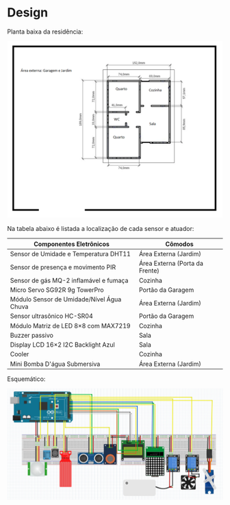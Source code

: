 # Design

Planta baixa da residência:

![](./figuras/NOVAplantabaixa.png)

Na tabela abaixo é listada a localização de cada sensor e atuador:

|  Componentes Eletrônicos                           | Cômodos     |
| -------------------------------------------------- | ---------- |
| Sensor de Umidade e Temperatura DHT11 |      Área Externa (Jardim)    |
| Sensor de presença e movimento PIR |      Área Externa (Porta da Frente)     |
| Sensor de gás MQ-2 inflamável e fumaça |      Cozinha     |
| Micro Servo SG92R 9g TowerPro |     Portão da Garagem    |
| Módulo Sensor de Umidade/Nível Água Chuva |      Área Externa (Jardim)     |
| Sensor ultrasônico HC-SR04 |      Portão da Garagem       |
| Módulo Matriz de LED 8×8 com MAX7219 |      Cozinha    |
| Buzzer passivo |      Sala     |
| Display LCD 16×2 I2C Backlight Azul |      Sala     |
| Cooler |      Cozinha     |
| Mini Bomba D'água Submersiva |      Área Externa (Jardim)     |

Esquemático:

![](./figuras/scheme.png)
